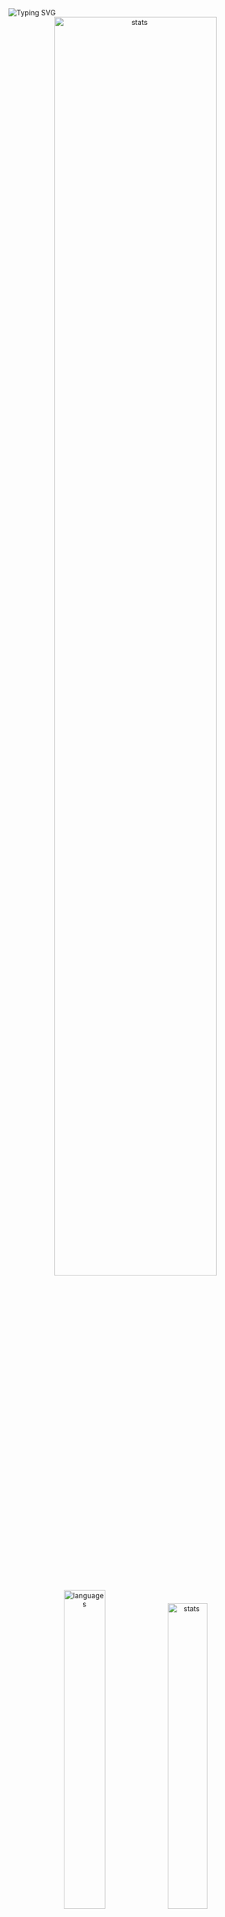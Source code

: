 <img src="https://readme-typing-svg.demolab.com?font=Fira+Code&size=50&duration=3000&color=9745F5&center=true&multiline=true&repeat=false&random=false&width=1000&height=150&lines=Hi!+I'm+Vanya;Python+Fullstack+Developer" alt="Typing SVG" />
<div align="center">
  <img src="http://github-readme-streak-stats.herokuapp.com?user=schr1k&theme=midnight-purple&hide_border=true&border_radius=0&date_format=j%20M%5B%20Y%5D&card_width=500&dates=9745F5&background=020202&border=9745F5&stroke=9745F5&ring=9745F5&fire=9745F5&currStreakNum=9745F5&sideNums=9745F5&currStreakLabel=9745F5&sideLabels=9745F5&excludeDaysLabel=9745F5" alt="stats" width=80%/>
</div>
<div align="center">
  <img src="https://github-readme-stats.vercel.app/api/top-langs/?username=schr1k&hide_border=true&bg_color=020202&text_color=9745F5&title_color=9745F5&layout=compact" alt="languages" width=40.25%>
  <img src="https://github-readme-stats.vercel.app/api?username=schr1k&show_icons=true&hide_border=true&bg_color=020202&text_color=9745F5&title_color=9745F5&icon_color=9745F5&hide_rank=true&hide=contribs,issues" alt="stats" width=39.4%/>
</div>
<div align="center">
  <h1>Skills:</h1>
  <img src="https://skillicons.dev/icons?i=py,postgres,html,css,js,ts,react,next,git,linux" alt="skills" width=80%>
</div>

---
<!--START_SECTION:waka-->
**🐱 My GitHub Data** 

> 📦 85.3 kB Used in GitHub's Storage 
 > 
> 🏆 810 Contributions in the Year 2023
 > 
> 💼 Opted to Hire
 > 
> 📜 9 Public Repositories 
 > 
> 🔑 15 Private Repositories 
 > 
📊 **This Week I Spent My Time On** 

```text
🕑︎ Time Zone: Europe/Moscow

💬 Programming Languages: 
Python                   6 hrs 7 mins        ██████████████████░░░░░░░   72.04 % 
TypeScript               1 hr 2 mins         ███░░░░░░░░░░░░░░░░░░░░░░   12.19 % 
SQL                      16 mins             █░░░░░░░░░░░░░░░░░░░░░░░░   03.27 % 
SVG                      11 mins             █░░░░░░░░░░░░░░░░░░░░░░░░   02.22 % 
Text                     9 mins              ░░░░░░░░░░░░░░░░░░░░░░░░░   01.83 % 

🔥 Editors: 
PyCharm                  6 hrs 16 mins       ██████████████████░░░░░░░   73.76 % 
WebStorm                 1 hr 48 mins        █████░░░░░░░░░░░░░░░░░░░░   21.22 % 
DataGrip                 16 mins             █░░░░░░░░░░░░░░░░░░░░░░░░   03.27 % 
Vim                      8 mins              ░░░░░░░░░░░░░░░░░░░░░░░░░   01.74 % 

💻 Operating System: 
Windows                  8 hrs 21 mins       █████████████████████████   98.26 % 
Linux                    8 mins              ░░░░░░░░░░░░░░░░░░░░░░░░░   01.74 % 
```

**I Mostly Code in Python** 

```text
Python                   20 repos            █████████████████░░░░░░░░   68.97 % 
HTML                     3 repos             ███░░░░░░░░░░░░░░░░░░░░░░   10.34 % 
TypeScript               3 repos             ███░░░░░░░░░░░░░░░░░░░░░░   10.34 % 
JavaScript               2 repos             ██░░░░░░░░░░░░░░░░░░░░░░░   06.90 % 
Lasso                    1 repo              █░░░░░░░░░░░░░░░░░░░░░░░░   03.45 % 
```




 Last Updated on 30/11/2023 21:22:31 UTC
<!--END_SECTION:waka-->
